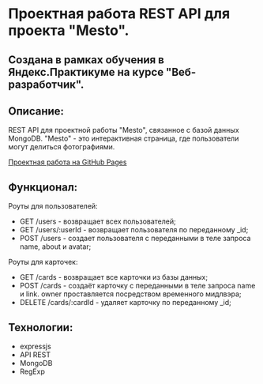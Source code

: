 # Проектная работа REST API для проекта "Mesto".

## Создана в рамках обучения в Яндекс.Практикуме на курсе "Веб-разработчик".

## Описание:
 REST API для проектной работы "Mesto", связанное с базой данных MongoDB.
 "Mesto" - это интерактивная страница, где пользователи могут делиться фотографиями.
 
[Проектная работа на GitHub Pages](https://rama-mosa.github.io/express-mesto)

## Функционал:
 Роуты для пользователей:
* GET /users - возвращает всех пользователей;
* GET /users/:userId - возвращает пользователя по переданному _id;
* POST /users - создает пользователя с переданными в теле запроса name, about и avatar;

 Роуты для карточек:
* GET /cards - возвращает все карточки из базы данных;
* POST /cards - создаёт карточку с переданными в теле запроса name и link. owner проставляется посредством временного мидлвэра;
* DELETE /cards/:cardId - удаляет карточку по переданному _id;

## Технологии:
* expressjs
* API REST
* MongoDB
* RegExp
